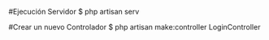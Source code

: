 #Ejecución Servidor 
$ php artisan serv

#Crear un nuevo Controlador
$ php artisan make:controller LoginController


